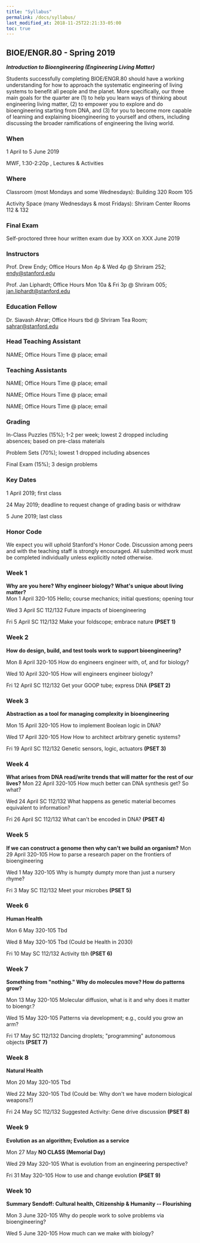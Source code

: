 ```yaml
---
title: "Syllabus"
permalink: /docs/syllabus/
last_modified_at: 2018-11-25T22:21:33-05:00
toc: true
---
```


## BIOE/ENGR.80 - Spring 2019

**_Introduction to Bioengineering (Engineering Living Matter)_**

Students successfully completing BIOE/ENGR.80 should have a working understanding for how to approach the systematic engineering of living systems to benefit all people and the planet. More specifically, our three main goals for the quarter are (1) to help you learn ways of thinking about engineering living matter, (2) to empower you to explore and do bioengineering starting from DNA, and (3) for you to become more capable of learning and explaining bioengineering to yourself and others, including discussing the broader ramifications of engineering the living world.  

### When 

1 April to 5 June 2019

MWF, 1:30-2:20p , Lectures & Activities

### Where 

Classroom (most Mondays and some Wednesdays): Building 320 Room 105

Activity Space (many Wednesdays & most Fridays): Shriram Center Rooms 112 & 132

### Final Exam

Self-proctored three hour written exam due by XXX on XXX June 2019

### Instructors

Prof. Drew Endy; Office Hours Mon 4p & Wed 4p @ Shriram 252; [endy@stanford.edu](mailto:endy@stanford.edu)

Prof. Jan Liphardt; Office Hours Mon 10a & Fri 3p @ Shriram 005; [jan.liphardt@stanford.edu](mailto:jan.liphardt@stanford.edu)

### Education Fellow

Dr. Siavash Ahrar; Office Hours tbd @ Shriram Tea Room; [sahrar@stanford.edu](mailto:sahrar@stanford.edu)

### Head Teaching Assistant

NAME; Office Hours Time @ place; email

### Teaching Assistants

NAME; Office Hours Time @ place; email

NAME; Office Hours Time @ place; email

NAME; Office Hours Time @ place; email

### Grading

In-Class Puzzles (15%); 1-2 per week; lowest 2 dropped including absences; based on pre-class materials

Problem Sets (70%); lowest 1 dropped including absences

Final Exam (15%); 3 design problems

### Key Dates

1 April 2019; first class

24 May 2019; deadline to request change of grading basis or withdraw

5 June 2019; last class

### Honor Code

We expect you will uphold Stanford's Honor Code. Discussion among peers and with the teaching staff is strongly encouraged. All submitted work must be completed individually unless explicitly noted otherwise.

### Week 1 
**Why are you here? Why engineer biology? What's unique about living matter?**
      <!-- Lead Instructor-->      
Mon    1    April    320-105    Hello; course mechanics; initial questions; opening tour

Wed    3    April   SC 112/132    Future impacts of bioengineering
      <!-- lecture room for this activity?-->
      
Fri 	5     April		SC 112/132	Make your foldscope; embrace nature **(PSET 1)**
      <!-- Lead Teaching assistant-->


### Week 2		
**How do design, build, and test tools work to support bioengineering?**  
     <!-- Lead Instructor-->
     <!--  Genetic engineering and basic literacy; solving problems/applications/doing things-->
    
Mon     8 April		  320-105	How do engineers engineer with, of, and for biology?

Wed 	  10 April	  320-105	How will engineers engineer biology?

Fri 	  12 April	  SC 112/132	Get your GOOP tube; express DNA **(PSET 2)**
      <!-- Lead Teaching assistant-->


### Week 3		
**Abstraction as a tool for managing complexity in bioengineering**  
     <!-- Lead Instructor-->
     <!--  Genetic engineering and basic literacy; solving problems/applications/doing things-->
    
Mon 	15 April	320-105	How to implement Boolean logic in DNA? 

Wed 	17 April	320-105	How How to architect arbitrary genetic systems?

Fri 	19 April	SC 112/132	Genetic sensors, logic, actuators **(PSET 3)**
      <!-- Lead Teaching assistant-->
      <!-- Last year: genetic architecture activity -->


### Week 4		
**What arises from DNA read/write trends that will matter for the rest of our lives?**
       <!-- Lead Instructor-->
Mon 	22 April	320-105	How much better can DNA synthesis get? So what?

Wed 	24 April	SC 112/132	What happens as genetic material becomes equivalent to information?

Fri 	26 April	SC 112/132	What can't be encoded in DNA? **(PSET 4)**
       <!-- Lead Teaching assistant-->
       
       
### Week 5		
**If we can construct a genome then why can't we build an organism?**
      <!-- Lead Instructor-->
Mon 	29 April	320-105	How to parse a research paper on the frontiers of bioengineering

Wed 	1  May	  320-105	Why is humpty dumpty more than just a nursery rhyme?

Fri 	3  May 	  SC 112/132	Meet your microbes **(PSET 5)**
      <!-- Lead Teaching assistant-->
      
      
### Week 6 
**Human Health**
      <!-- Lead Instructor-->
      
Mon 	6 May		320-105	Tbd 

Wed 	8 May		320-105	Tbd (Could be Health in 2030)
      
Fri 	10 May	SC 112/132	Activity tbh **(PSET 6)**
      <!-- Lead Teaching assistant-->


### Week 7		
**Something from "nothing." Why do molecules move? How do patterns grow?**

Mon 	13 May	 320-105	Molecular diffusion, what is it and why does it matter to bioengr.?

Wed 	15 May	 320-105	Patterns via development; e.g., could you grow an arm?

Fri 	17  May	 SC 112/132	Dancing droplets; "programming" autonomous objects **(PSET 7)**

### Week 8 
**Natural Health**
      <!-- Lead Instructor-->
      
Mon 	20 May		320-105	Tbd 

Wed 	22 May		320-105	Tbd (Could be: Why don't we have modern biological weapons?)
      
Fri 	24 May	SC 112/132	Suggested Activity: Gene drive discussion  **(PSET 8)**
      <!-- Lead Teaching assistant-->

### Week 9		
**Evolution as an algorithm; Evolution as a service**

Mon 	27 May		**NO CLASS (Memorial Day)**

Wed 	29 May		320-105	What is evolution from an engineering perspective? 

Fri 	31 May		320-105	How to use and change evolution **(PSET 9)**

### Week 10		
**Summary Sendoff: Cultural health, Citizenship & Humanity --  Flourishing**

Mon 	3 June		320-105	Why do people work to solve problems via bioengineering? 

Wed 	5 June		320-105	How much can we make with biology? 

